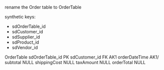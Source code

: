 rename the Order table to OrderTable

synthetic keys:
- sdOrderTable_id
- sdCustomer_id
- sdSupplier_id
- sdProduct_id
- sdVendor_id


OrderTable
sdOrderTable_id PK
sdCustomer_id FK AK1
orderDateTime AK1/
subtotal NULL
shippingCost NULL
taxAmount NULL
orderTotal NULL